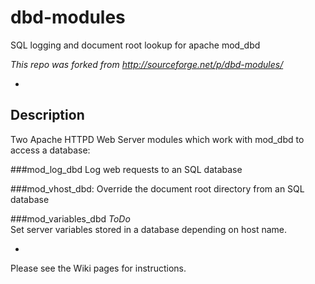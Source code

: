 dbd-modules
===========
SQL logging and document root lookup for apache mod_dbd

*This repo was forked from http://sourceforge.net/p/dbd-modules/*

-

Description
-----------
Two Apache HTTPD Web Server modules which work with mod_dbd to access a database:

###mod_log_dbd
Log web requests to an SQL database

###mod_vhost_dbd: 
Override the document root directory from an SQL database

###mod_variables_dbd
*ToDo*  
Set server variables stored in a database depending on host name.

-

Please see the Wiki pages for instructions.
